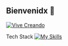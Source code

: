 ## Bienvenidx 👋

[![Vive Creando](https://readme-typing-svg.herokuapp.com?font=Fira+Code&pause=1000&width=435&lines=Vive+creando)](https://git.io/typing-svg)

Tech Stack
[![My Skills](https://skillicons.dev/icons?i=js,html,css,astro)](https://skillicons.dev)
